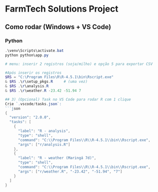 # FarmTech Solutions Project
## Como rodar (Windows + VS Code)

### Python
```powershell
.\venv\Scripts\activate.bat
python python\app.py

# menu: inserir 2 registros (soja/milho) e opção 5 para exportar CSV

#Após inserir os registros
$RS = "C:\Program Files\R\R-4.5.1\bin\Rscript.exe"
& $RS .\r\setup_pkgs.R     # (uma vez)
& $RS .\r\analysis.R
& $RS .\r\weather.R -23.42 -51.94 7

## 3) (Opcional) Task no VS Code para rodar R com 1 clique
Crie `.vscode/tasks.json`:
```json
{
  "version": "2.0.0",
  "tasks": [
    {
      "label": "R - analysis",
      "type": "shell",
      "command": "C:\\Program Files\\R\\R-4.5.1\\bin\\Rscript.exe",
      "args": ["r/analysis.R"]
    },
    {
      "label": "R - weather (Maringá 7d)",
      "type": "shell",
      "command": "C:\\Program Files\\R\\R-4.5.1\\bin\\Rscript.exe",
      "args": ["r/weather.R", "-23.42", "-51.94", "7"]
    }
  ]
}